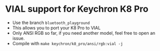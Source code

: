 # VIAL support for Keychron K8 Pro
- Use the branch `bluetooth_playground`
- This allows you to port your K8 Pro to VIAL
- Only ANSI RGB so far, if you need another model, feel free to open an issue.
- Compile with `make keychron/k8_pro/ansi/rgb:vial -j`
